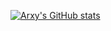 [![Arxy's GitHub stats](https://github-readme-stats.vercel.app/api?username=iArxic)](https://github.com/anuraghazra/github-readme-stats)
<!--
![bannertwittergif](https://user-images.githubusercontent.com/77511250/206929678-d414a644-93ee-4269-8fc1-6b4b0932a85c.gif)
-->
<!--
**iArxic/iArxic** is a ✨ _special_ ✨ repository because its `README.md` (this file) appears on your GitHub profile.

Here are some ideas to get you started:

- 🔭 I’m currently working on ...
- 🌱 I’m currently learning ...
- 👯 I’m looking to collaborate on ...
- 🤔 I’m looking for help with ...
- 💬 Ask me about ...
- 📫 How to reach me: ...
- 😄 Pronouns: ...
- ⚡ Fun fact: ...
-->
